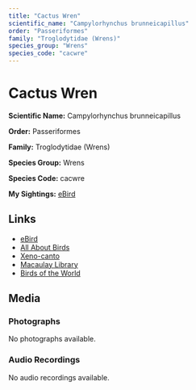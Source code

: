 ```yaml
---
title: "Cactus Wren"
scientific_name: "Campylorhynchus brunneicapillus"
order: "Passeriformes"
family: "Troglodytidae (Wrens)"
species_group: "Wrens"
species_code: "cacwre"
---
```


# Cactus Wren

**Scientific Name:** Campylorhynchus brunneicapillus

**Order:** Passeriformes

**Family:** Troglodytidae (Wrens)

**Species Group:** Wrens

**Species Code:** cacwre

**My Sightings:** [eBird](https://ebird.org/lifelist?r=world&time=life&spp=cacwre)

## Links
* [eBird](https://ebird.org/species/cacwre) 
* [All About Birds](https://www.allaboutbirds.org/guide/cacwre) 
* [Xeno-canto](https://www.xeno-canto.org/species/campylorhynchus-brunneicapillus) 
* [Macaulay Library](https://search.macaulaylibrary.org/catalog?taxonCode=cacwre&sort=rating_rank_desc)
* [Birds of the World](https://birdsoftheworld.org/bow/species/cacwre)

## Media
### Photographs
No photographs available.

### Audio Recordings
No audio recordings available.
